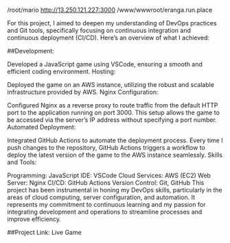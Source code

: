 
/root/mario
http://13.250.121.227:3000
/www/wwwroot/eranga.run.place

For this project, I aimed to deepen my understanding of DevOps practices and Git tools, specifically focusing on continuous integration and continuous deployment (CI/CD). Here’s an overview of what I achieved:

##Development:

Developed a JavaScript game using VSCode, ensuring a smooth and efficient coding environment.
Hosting:

Deployed the game on an AWS instance, utilizing the robust and scalable infrastructure provided by AWS.
Nginx Configuration:

Configured Nginx as a reverse proxy to route traffic from the default HTTP port to the application running on port 3000. This setup allows the game to be accessed via the server’s IP address without specifying a port number.
Automated Deployment:

Integrated GitHub Actions to automate the deployment process. Every time I push changes to the repository, GitHub Actions triggers a workflow to deploy the latest version of the game to the AWS instance seamlessly.
Skills and Tools:

Programming: JavaScript
IDE: VSCode
Cloud Services: AWS (EC2)
Web Server: Nginx
CI/CD: GitHub Actions
Version Control: Git, GitHub
This project has been instrumental in honing my DevOps skills, particularly in the areas of cloud computing, server configuration, and automation. It represents my commitment to continuous learning and my passion for integrating development and operations to streamline processes and improve efficiency.

##Project Link:
Live Game
